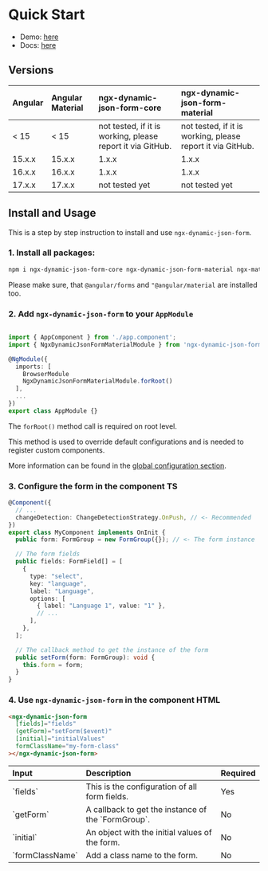 # Quick Start

- Demo: [here](https://digisolu.github.io/ngx-dynamic-json-form/?path=/docs/examples-and-guides-registration-form--documentation)
- Docs: [here](https://digisolu.github.io/ngx-dynamic-json-form/)

## Versions

<table width="100%">
  <thead>
    <tr>
      <th align="left">Angular</th>
      <th align="left">Angular Material</th>
      <th align="left">ngx-dynamic-json-form-core</th>
      <th align="left">ngx-dynamic-json-form-material</th>
    </tr>
  </thead>
  <tbody>
    <tr>
      <td>< 15</td>
      <td>< 15</td>
      <td>not tested, if it is working, please report it via GitHub.</td>
      <td>not tested, if it is working, please report it via GitHub.</td>
    </tr>
    <tr>
      <td>15.x.x</td>
      <td>15.x.x</td>
      <td>1.x.x</td>
      <td>1.x.x</td>
    </tr>
    <tr>
      <td>16.x.x</td>
      <td>16.x.x</td>
      <td>1.x.x</td>
      <td>1.x.x</td>
    </tr>
    <tr>
      <td>17.x.x</td>
      <td>17.x.x</td>
      <td>not tested yet</td>
      <td>not tested yet</td>
    </tr>
  </tbody>
</table>

## Install and Usage

This is a step by step instruction to install and use `ngx-dynamic-json-form`.

### 1. Install all packages:

```sh
npm i ngx-dynamic-json-form-core ngx-dynamic-json-form-material ngx-mat-select-search --save
```

Please make sure, that `@angular/forms` and `"@angular/material` are installed too.

### 2. Add `ngx-dynamic-json-form` to your `AppModule`

```typescript

import { AppComponent } from './app.component';
import { NgxDynamicJsonFormMaterialModule } from 'ngx-dynamic-json-form-material';

@NgModule({
  imports: [
    BrowserModule
    NgxDynamicJsonFormMaterialModule.forRoot()
  ],
  ...
})
export class AppModule {}
```

The `forRoot()` method call is required on root level.

This method is used to override default configurations and is needed to register custom components.

More information can be found in the [global configuration section](https://digisolu.github.io/ngx-dynamic-json-form/?path=/docs/examples-and-guides-global-configurations--documentation).

### 3. Configure the form in the component TS

```typescript
@Component({
  // ...
  changeDetection: ChangeDetectionStrategy.OnPush, // <- Recommended
})
export class MyComponent implements OnInit {
  public form: FormGroup = new FormGroup({}); // <- The form instance

  // The form fields
  public fields: FormField[] = [
    {
      type: "select",
      key: "language",
      label: "Language",
      options: [
        { label: "Language 1", value: "1" },
        // ...
      ],
    },
  ];

  // The callback method to get the instance of the form
  public setForm(form: FormGroup): void {
    this.form = form;
  }
}
```

### 4. Use `ngx-dynamic-json-form` in the component HTML

```html
<ngx-dynamic-json-form
  [fields]="fields"
  (getForm)="setForm($event)"
  [initial]="initialValues"
  formClassName="my-form-class"
></ngx-dynamic-json-form>
```

<table width="100%">
  <thead>
    <tr>
      <th align="left">Input</th>
      <th align="left">Description</th>
      <th align="left">Required</th>
    </tr>
  </thead>
  <tbody>
    <tr>
      <td>`fields`</td>
      <td>This is the configuration of all form fields.</td>
      <td>Yes</td>
    </tr>
    <tr>
      <td>`getForm`</td>
      <td>A callback to get the instance of the `FormGroup`.</td>
      <td>No</td>
    </tr>
    <tr>
      <td>`initial`</td>
      <td>An object with the initial values of the form.</td>
      <td>No</td>
    </tr>
    <tr>
      <td>`formClassName`</td>
      <td>Add a class name to the form.</td>
      <td>No</td>
    </tr>
  </tbody>
</table>
